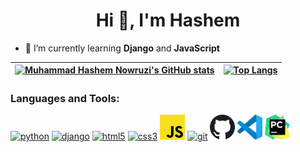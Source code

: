 <h1 align="center">Hi 👋, I'm Hashem</h1>

[comment]: <> (<h3 align="center">subtitle</h3>)

- 🌱 I’m currently learning **Django** and **JavaScript**

[comment]: <> (- 🔭 I’m currently working on [project name]&#40;project link&#41;)

[comment]: <> (- 👯 I’m looking to collaborate on [project name]&#40;project link&#41;)

[comment]: <> (- 🤝 I’m looking for help with [project name]&#40;project link&#41;)

| [![Muhammad Hashem Nowruzi's GitHub stats](https://github-readme-stats.vercel.app/api?username=hashem-nowruzi&show_icons=true&hide_border=True&count_private=true&theme=transparent)](https://github.com/anuraghazra/github-readme-stats) | [![Top Langs](https://github-readme-stats.vercel.app/api/top-langs/?username=hashem-nowruzi&langs_count=5&layout=compact&hide_border=True&theme=transparent)](https://github.com/anuraghazra/github-readme-stats) |
| ------------- | ------------- |

### Languages and Tools:
<div>
    <a href="https://www.python.org/"><img src="https://raw.githubusercontent.com/hashem-nowruzi/hashem-nowruzi/main/assets/python.svg" alt="python" width="40px" height="40px"></a>
    <a href="https://www.djangoproject.com/"><img src="https://raw.githubusercontent.com/hashem-nowruzi/hashem-nowruzi/main/assets/django.svg" alt="django" width="40px" height="40px"></a>
    <a href="https://www.w3schools.com/html/"><img src="https://raw.githubusercontent.com/hashem-nowruzi/hashem-nowruzi/main/assets/html.svg" alt="html5" width="40px" height="40px"></a>
    <a href="https://www.w3schools.com/css/"><img src="https://raw.githubusercontent.com/hashem-nowruzi/hashem-nowruzi/main/assets/css.svg" alt="css3" width="40px" height="40px"></a>
    <a href="https://developer.mozilla.org/en-US/docs/Web/JavaScript"><img src="https://raw.githubusercontent.com/hashem-nowruzi/hashem-nowruzi/main/assets/javascript.svg" alt="javascript" width="40px" height="40px"></a>
    <a href="https://git-scm.com/"><img src="https://raw.githubusercontent.com/hashem-nowruzi/hashem-nowruzi/main/assets/git.svg" alt="git" width="40px" height="40px"></a>
    <a href="https://github.com/"><img src="https://raw.githubusercontent.com/hashem-nowruzi/hashem-nowruzi/main/assets/github.svg" alt="github" width="40px" height="40px"></a>
    <a href="https://code.visualstudio.com/"><img src="https://raw.githubusercontent.com/hashem-nowruzi/hashem-nowruzi/main/assets/vscode.svg" alt="vscode" width="40px" height="40px"></a>
    <a href="https://www.jetbrains.com/pycharm/"><img src="https://raw.githubusercontent.com/hashem-nowruzi/hashem-nowruzi/main/assets/pycharm.svg" alt="pycharm" width="40px" height="40px"></a>
</div>
